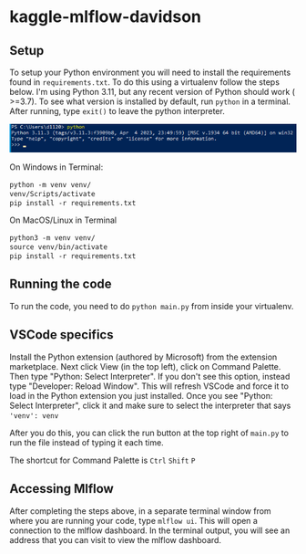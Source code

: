# kaggle-mlflow-davidson
 
## Setup 

To setup your Python environment you will need to install the requirements found in `requirements.txt`. To do this using a virtualenv follow the steps below. I'm using Python 3.11, but any recent version of Python should work ( >=3.7). To see what version is installed by default, run `python` in a terminal. After running, type `exit()` to leave the python interpreter.

![Python Example](image.png)

On Windows in Terminal:

```
python -m venv venv/
venv/Scripts/activate
pip install -r requirements.txt
```

On MacOS/Linux in Terminal
```
python3 -m venv venv/
source venv/bin/activate
pip install -r requirements.txt
```
## Running the code

To run the code, you need to do `python main.py` from inside your virtualenv. 

## VSCode specifics

Install the Python extension (authored by Microsoft) from the extension marketplace. Next click View (in the top left), click on Command Palette. Then type "Python: Select Interpreter". If you don't see this option, instead type "Developer: Reload Window". This will refresh VSCode and force it to load in the Python extension you just installed. Once you see "Python: Select Interpreter", click it and make sure to select the interpreter that says `'venv': venv`

After you do this, you can click the run button at the top right of `main.py` to run the file instead of typing it each time.

The shortcut for Command Palette is `Ctrl` `Shift` `P`

## Accessing Mlflow

After completing the steps above, in a separate terminal window from where you are running your code, type `mlflow ui`. This will open a connection to the mlflow dashboard. In the terminal output, you will see an address that you can visit to view the mlflow dashboard.
